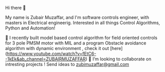 Hi there 👋

My name is Zubair Muzaffar, and I'm software controls engineer, with masters in Electrical engineerig. Interested in all things Control Algorithms, Python and Automation!

🌱 I recently built model based control algorithm for field oriented controls for 3 pole PMSM motor with MIL and a program Obstacle avoidance algorithm with dynamic environment , check it out [here] (https://www.youtube.com/watch?v=fEtC6--1kEk&ab_channel=ZUBAIRMUZAFFAR)
👯 I’m looking to collaborate on intresting projects !
Send ideas to zubimuzaffar@gmail.com
